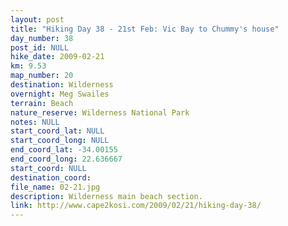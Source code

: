 ```yaml
---
layout: post
title: "Hiking Day 38 - 21st Feb: Vic Bay to Chummy's house"
day_number: 38
post_id: NULL
hike_date: 2009-02-21
km: 9.53
map_number: 20
destination: Wilderness
overnight: Meg Swailes
terrain: Beach
nature_reserve: Wilderness National Park
notes: NULL
start_coord_lat: NULL
start_coord_long: NULL
end_coord_lat: -34.00155
end_coord_long: 22.636667
start_coord: NULL
destination_coord: 
file_name: 02-21.jpg
description: Wilderness main beach section.
link: http://www.cape2kosi.com/2009/02/21/hiking-day-38/
---
```

